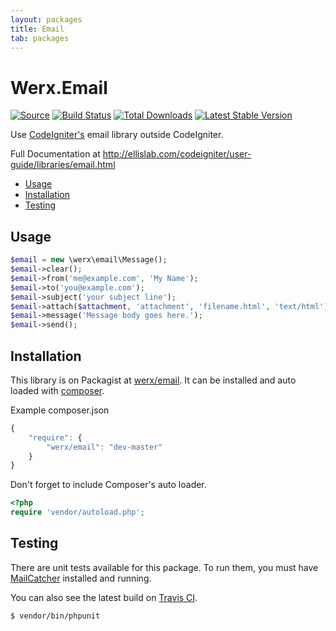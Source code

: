 ```yaml
---
layout: packages
title: Email
tab: packages
---
```


<h1>Werx.Email</h1>

[![Source](https://img.shields.io/badge/source-werx/email-blue.svg?style=flat-square)](https://github.com/werx/email) [![Build Status](https://img.shields.io/travis/werx/email.svg?style=flat-square)](https://travis-ci.org/werx/email) [![Total Downloads](https://img.shields.io/packagist/dt/werx/email.svg?style=flat-square)](https://packagist.org/packages/werx/email) [![Latest Stable Version](https://img.shields.io/github/tag/werx/email.svg?label=version&style=flat-square)](https://packagist.org/packages/werx/email)

<p class="lead">Use <a href="https://github.com/EllisLab/CodeIgniter/">CodeIgniter's</a> email library outside CodeIgniter.</p>

Full Documentation at <http://ellislab.com/codeigniter/user-guide/libraries/email.html>

<ul>
    <li><a href="#usage">Usage</a></li>
    <li><a href="#installation">Installation</a></li>
    <li><a href="#testing">Testing</a></li>
</ul>

## Usage

```php
$email = new \werx\email\Message();
$email->clear();
$email->from('me@example.com', 'My Name');
$email->to('you@example.com');
$email->subject('your subject line');
$email->attach($attachment, 'attachment', 'filename.html', 'text/html');
$email->message('Message body goes here.');
$email->send();
```

## Installation
This library is on Packagist at [werx/email](https://packagist.org/packages/werx/email). It can be installed and auto loaded with [composer](https://getcomposer.org).

Example composer.json

``` javascript
{
	"require": {
		"werx/email": "dev-master"
	}
}
```

Don't forget to include Composer's auto loader.

``` php
<?php
require 'vendor/autoload.php';
```

## Testing
There are unit tests available for this package. To run them, you must have [MailCatcher](http://mailcatcher.me/) installed and running.

You can also see the latest build on [Travis CI](https://travis-ci.org/werx/email).

``` bash
$ vendor/bin/phpunit
```
